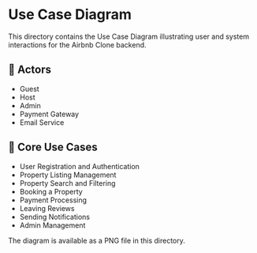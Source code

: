 # Use Case Diagram

This directory contains the Use Case Diagram illustrating user and system interactions for the Airbnb Clone backend.

## 📌 Actors
- Guest
- Host
- Admin
- Payment Gateway
- Email Service

## 📌 Core Use Cases
- User Registration and Authentication
- Property Listing Management
- Property Search and Filtering
- Booking a Property
- Payment Processing
- Leaving Reviews
- Sending Notifications
- Admin Management

The diagram is available as a PNG file in this directory.

